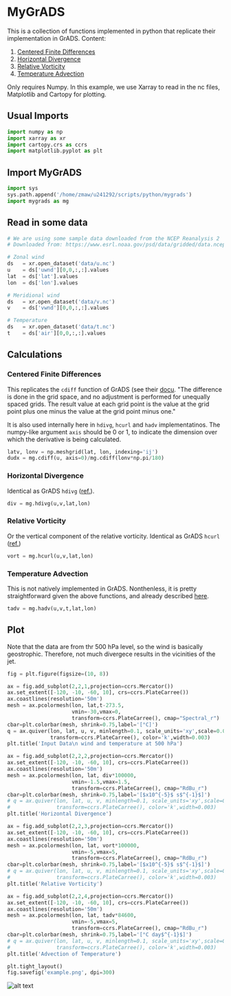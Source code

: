# MyGrADS

This is a collection of functions implemented in python that replicate
their implementation in GrADS.
Content:
1. [Centered Finite Differences](#centered-finite-differences)
2. [Horizontal Divergence](#horizontal-divergence)
3. [Relative Vorticity](#relative-vorticity)
4. [Temperature Advection](#temperature-advection) 

Only requires Numpy.
In this example, we use Xarray to read in the nc files, Matplotlib and Cartopy for plotting.

## Usual Imports

```python
import numpy as np
import xarray as xr
import cartopy.crs as ccrs
import matplotlib.pyplot as plt
```

## Import MyGrADS

```python
import sys
sys.path.append('/home/zmaw/u241292/scripts/python/mygrads')
import mygrads as mg
```

## Read in some data

```python
# We are using some sample data downloaded from the NCEP Reanalysis 2
# Downloaded from: https://www.esrl.noaa.gov/psd/data/gridded/data.ncep.reanalysis2.html

# Zonal wind
ds   = xr.open_dataset('data/u.nc')
u    = ds['uwnd'][0,0,:,:].values
lat  = ds['lat'].values
lon  = ds['lon'].values

# Meridional wind
ds   = xr.open_dataset('data/v.nc')
v    = ds['vwnd'][0,0,:,:].values

# Temperature
ds   = xr.open_dataset('data/t.nc')
t    = ds['air'][0,0,:,:].values
```
## Calculations

### Centered Finite Differences

This replicates the `cdiff` function of GrADS (see their [docu](http://cola.gmu.edu/grads/gadoc/gradfunccdiff.html). "The difference is done in the grid space, and no adjustment is performed for unequally spaced grids. The result value at each grid point is the value at the grid point plus one minus the value at the grid point minus one."

It is also used internally here in `hdivg`, `hcurl` and `hadv` implementatinos. The numpy-like argument `axis` should be 0 or 1, to indicate the dimension over which the derivative is being calculated. 

```python
latv, lonv = np.meshgrid(lat, lon, indexing='ij')
dudx = mg.cdiff(u, axis=0)/mg.cdiff(lonv*np.pi/180) 
```

### Horizontal Divergence

Identical as GrADS `hdivg` ([ref.](http://cola.gmu.edu/grads/gadoc/gradfunchdivg.html)).

```python
div = mg.hdivg(u,v,lat,lon)
```

### Relative Vorticity

Or the vertical component of the relative vorticity. Identical as GrADS `hcurl` ([ref.](http://cola.gmu.edu/grads/gadoc/gradfunchcurl.html))

```python
vort = mg.hcurl(u,v,lat,lon)
```

### Temperature Advection

This is not natively implemented in GrADS. Nonthenless, it is pretty straightforward given the above functions, and already described [here](http://cola.gmu.edu/grads/gadoc/gradfunchcurl.html).

```python
tadv = mg.hadv(u,v,t,lat,lon)
```

## Plot

Note that the data are from thr 500 hPa level, so the wind is basically geostrophic. Therefore, not much divergece results in the vicinities of the jet. 

```python
fig = plt.figure(figsize=(10, 8))

ax = fig.add_subplot(2,2,1,projection=ccrs.Mercator())
ax.set_extent([-120, -10, -60, 10], crs=ccrs.PlateCarree())
ax.coastlines(resolution='50m')     
mesh = ax.pcolormesh(lon, lat,t-273.5,
                     vmin=-30,vmax=0,
                     transform=ccrs.PlateCarree(), cmap="Spectral_r")
cbar=plt.colorbar(mesh, shrink=0.75,label='[°C]')
q = ax.quiver(lon, lat, u, v, minlength=0.1, scale_units='xy',scale=0.0001,
              transform=ccrs.PlateCarree(), color='k',width=0.003)
plt.title('Input Data\n wind and temperature at 500 hPa')

ax = fig.add_subplot(2,2,2,projection=ccrs.Mercator())
ax.set_extent([-120, -10, -60, 10], crs=ccrs.PlateCarree())
ax.coastlines(resolution='50m')     
mesh = ax.pcolormesh(lon, lat, div*100000,
                     vmin=-1.5,vmax=1.5,
                     transform=ccrs.PlateCarree(), cmap="RdBu_r")
cbar=plt.colorbar(mesh, shrink=0.75,label='[$x10^{-5}$ s$^{-1}$]')
# q = ax.quiver(lon, lat, u, v, minlength=0.1, scale_units='xy',scale=0.0001,
#               transform=ccrs.PlateCarree(), color='k',width=0.003)
plt.title('Horizontal Divergence')

ax = fig.add_subplot(2,2,3,projection=ccrs.Mercator())
ax.set_extent([-120, -10, -60, 10], crs=ccrs.PlateCarree())
ax.coastlines(resolution='50m')     
mesh = ax.pcolormesh(lon, lat, vort*100000,
                     vmin=-5,vmax=5,
                     transform=ccrs.PlateCarree(), cmap="RdBu_r")
cbar=plt.colorbar(mesh, shrink=0.75,label='[$x10^{-5}$ s$^{-1}$]')
# q = ax.quiver(lon, lat, u, v, minlength=0.1, scale_units='xy',scale=0.0001,
#               transform=ccrs.PlateCarree(), color='k',width=0.003)
plt.title('Relative Vorticity')

ax = fig.add_subplot(2,2,4,projection=ccrs.Mercator())
ax.set_extent([-120, -10, -60, 10], crs=ccrs.PlateCarree())
ax.coastlines(resolution='50m')     
mesh = ax.pcolormesh(lon, lat, tadv*84600,
                     vmin=-5,vmax=5,
                     transform=ccrs.PlateCarree(), cmap="RdBu_r")
cbar=plt.colorbar(mesh, shrink=0.75,label='[°C day$^{-1}$]')
# q = ax.quiver(lon, lat, u, v, minlength=0.1, scale_units='xy',scale=0.0001,
#               transform=ccrs.PlateCarree(), color='k',width=0.003)
plt.title('Advection of Temperature')

plt.tight_layout()
fig.savefig('example.png', dpi=300)
```
![alt text](https://raw.githubusercontent.com/davidmnielsen/mygrads/master/example.png "example.png")









